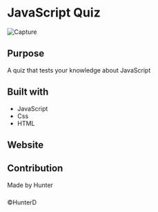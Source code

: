 # JavaScript Quiz

![Capture](https://user-images.githubusercontent.com/88465412/133954039-867ea5cd-80a4-479c-8088-a1de5db497ad.JPG)


## Purpose
A quiz that tests your knowledge about JavaScript

## Built with
* JavaScript
* Css
* HTML

## Website


## Contribution 
Made by Hunter

###

©️HunterD

